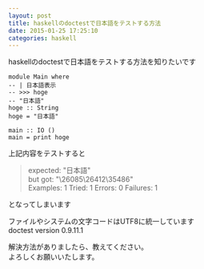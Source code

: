 ```yaml
---
layout: post
title: haskellのdoctestで日本語をテストする方法
date: 2015-01-25 17:25:10
categories: haskell
---
```

<!-- {% raw %} -->
<p>haskellのdoctestで日本語をテストする方法を知りたいです</p>

<pre class="lang-haskell prettyprint-override"><code>module Main where    
-- | 日本語表示
-- &gt;&gt;&gt; hoge
-- "日本語"
hoge :: String
hoge = "日本語"

main :: IO ()
main = print hoge
</code></pre>

<p>上記内容をテストすると</p>

<blockquote>
  <p>expected: "日本語"<br>
  but got: "\26085\26412\35486"<br>
  Examples: 1  Tried: 1  Errors: 0  Failures: 1   </p>
</blockquote>

<p>となってしまいます</p>

<p>ファイルやシステムの文字コードはUTF8に統一しています<br>
doctest version 0.9.11.1</p>

<p>解決方法がありましたら、教えてください。<br>
よろしくお願いいたします。</p>
<!-- {% endraw %} -->
